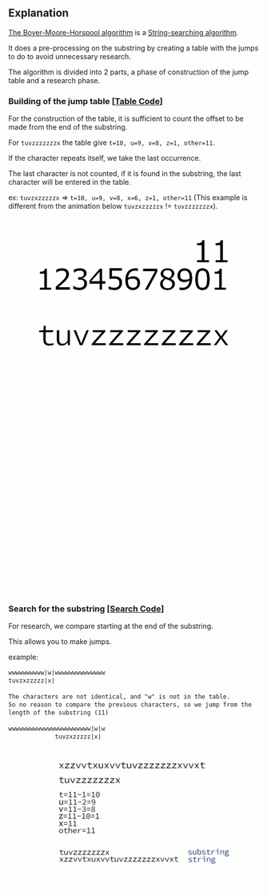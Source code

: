 
## Explanation
[The Boyer-Moore-Horspool algorithm](https://en.wikipedia.org/wiki/Boyer%E2%80%93Moore%E2%80%93Horspool_algorithm) is a [String-searching algorithm](https://en.wikipedia.org/wiki/String-searching_algorithm).

It does a pre-processing on the substring by creating a table with the jumps to do to avoid unnecessary research.

The algorithm is divided into 2 parts, a phase of construction of the jump table and a research phase.

### Building of the jump table [[Table Code](../source/table.go)]

For the construction of the table, it is sufficient to count the offset to be made from the end of the substring.

For `tuvzzzzzzzx` the table give `t=10, u=9, v=8, z=1, other=11`.

If the character repeats itself, we take the last occurrence.

The last character is not counted, if it is found in the substring, the last character will be entered in the table.

ex: `tuvzxzzzzzx` => `t=10, u=9, v=8, x=6, z=1, other=11` (This example is different from the animation below `tuvzxzzzzzx` != `tuvzzzzzzzx`).

![alt tag](assets/image1.gif)

### Search for the substring [[Search Code](../source/search.go)]

For research, we compare starting at the end of the substring.

This allows you to make jumps.

example:
```
wwwwwwwwww|w|wwwwwwwwwwwwww  
tuvzxzzzzz|x|

The characters are not identical, and "w" is not in the table.
So no reason to compare the previous characters, so we jump from the length of the substring (11)

wwwwwwwwwwwwwwwwwwwwwww|w|w  
             tuvzxzzzzz|x|

``` 

![alt tag](assets/image2.gif)